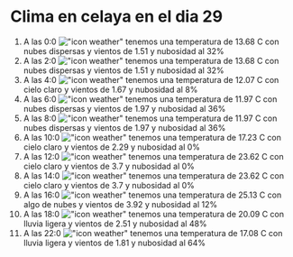 # Clima en celaya en el dia 29

1. A las 0:0 !["icon weather"](http://openweathermap.org/img/w/03n.png) tenemos una temperatura de 13.68 C con nubes dispersas y  vientos de 1.51 y nubosidad al 32%
1. A las 2:0 !["icon weather"](http://openweathermap.org/img/w/03n.png) tenemos una temperatura de 13.68 C con nubes dispersas y  vientos de 1.51 y nubosidad al 32%
1. A las 4:0 !["icon weather"](http://openweathermap.org/img/w/02n.png) tenemos una temperatura de 12.07 C con cielo claro y  vientos de 1.67 y nubosidad al 8%
1. A las 6:0 !["icon weather"](http://openweathermap.org/img/w/03n.png) tenemos una temperatura de 11.97 C con nubes dispersas y  vientos de 1.97 y nubosidad al 36%
1. A las 8:0 !["icon weather"](http://openweathermap.org/img/w/03d.png) tenemos una temperatura de 11.97 C con nubes dispersas y  vientos de 1.97 y nubosidad al 36%
1. A las 10:0 !["icon weather"](http://openweathermap.org/img/w/01d.png) tenemos una temperatura de 17.23 C con cielo claro y  vientos de 2.29 y nubosidad al 0%
1. A las 12:0 !["icon weather"](http://openweathermap.org/img/w/01d.png) tenemos una temperatura de 23.62 C con cielo claro y  vientos de 3.7 y nubosidad al 0%
1. A las 14:0 !["icon weather"](http://openweathermap.org/img/w/01d.png) tenemos una temperatura de 23.62 C con cielo claro y  vientos de 3.7 y nubosidad al 0%
1. A las 16:0 !["icon weather"](http://openweathermap.org/img/w/02d.png) tenemos una temperatura de 25.13 C con algo de nubes y  vientos de 3.92 y nubosidad al 12%
1. A las 18:0 !["icon weather"](http://openweathermap.org/img/w/10d.png) tenemos una temperatura de 20.09 C con lluvia ligera y  vientos de 2.51 y nubosidad al 48%
1. A las 22:0 !["icon weather"](http://openweathermap.org/img/w/10n.png) tenemos una temperatura de 17.08 C con lluvia ligera y  vientos de 1.81 y nubosidad al 64%
